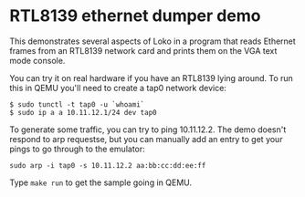 # RTL8139 ethernet dumper demo

This demonstrates several aspects of Loko in a program that reads
Ethernet frames from an RTL8139 network card and prints them on the
VGA text mode console.

You can try it on real hardware if you have an RTL8139 lying around.
To run this in QEMU you'll need to create a tap0 network device:

```
$ sudo tunctl -t tap0 -u `whoami`
$ sudo ip a a 10.11.12.1/24 dev tap0
```

To generate some traffic, you can try to ping 10.11.12.2. The demo
doesn't respond to arp requestse, but you can manually add an entry to
get your pings to go through to the emulator:

```
sudo arp -i tap0 -s 10.11.12.2 aa:bb:cc:dd:ee:ff
```

Type `make run` to get the sample going in QEMU.
